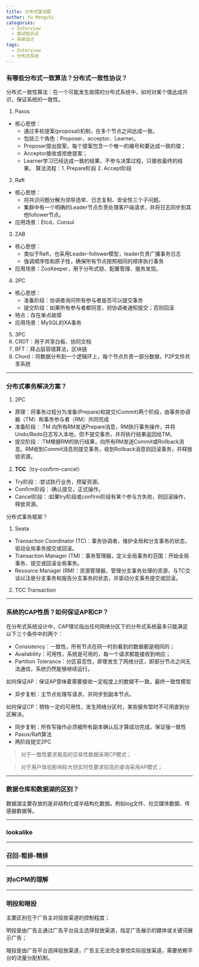 ```yaml
---
title: 分布式面试题
author: Yu Mengchi
categories:
  - Interview 
  - 面试知识点
  - 系统设计
tags:
  - Interview
  - 分布式系统
---
```

  
### 有哪些分布式一致算法？分布式一致性协议？
分布式一致性算法：在一个可能发生故障的分布式系统中，如何对某个值达成共识，保证系统的一致性。
1. Paxos
- 核心思想：
  - 通过多轮提案(proposal)机制，在多个节点之间达成一致。
  - 包括三个角色：Proposer、acceptor、Learner。
  - Proposer提出提案，每个提案包含一个唯一的编号和要达成一致的值；
  - Acceptor接收或拒绝提案；
  - Learner学习已经达成一致的结果，不参与决策过程，只接收最终的结果。
  算法流程：1. Prepare阶段 2. Accept阶段
2. Raft
- 核心思想：
  - 将共识问题分解为领导选举、日志复制、安全性三个子问题。
  - 集群中有一个明确的Leader节点负责处理客户端请求，并将日志同步到其他follower节点。
- 应用场景：Etcd，Consul
3. ZAB
- 核心思想：
  - 类似于Raft，也采用Leader-follower模型，leader负责广播事务日志
  - 强调顺序性和原子性，确保所有节点按照相同的顺序执行事务
- 应用场景：ZooKeeper，用于分布式锁、配置管理、服务发现。
4. 2PC
- 核心思想：
  - 准备阶段：协调者询问所有参与者是否可以提交事务
  - 提交阶段：如果所有参与者都同意，则协调者通知提交；否则回滚
- 特点：存在单点故障
- 应用场景：MySQL的XA事务
5. 3PC
6. CRDT：用于共享白板、协同文档
7. BFT：拜占庭容错算法，区块链
8. Chord：将数据分布到一个逻辑环上，每个节点负责一部分数据，P2P文件共享系统

---
### 分布式事务解决方案？
1. 2PC
 - 原理：将事务过程分为准备(Prepare)和提交(Commit)两个阶段，由事务协调器（TM）和事务参与者（RM）共同完成
 - 准备阶段：:TM 向所有RM发送Prepare消息，RM执行事务操作，并将Undo/Redo日志写入本地，但不提交事务，并将执行结果返回给TM。
 - 提交阶段：:TM根据RM的执行结果，向所有RM发送Commit或Rollback消息。RM收到Commit消息则提交事务，收到Rollback消息则回滚事务，并释放锁资源。
2. **TCC**（try-confirm-cancel）
 - Try阶段：:尝试执行业务，预留资源。
 - Confirm阶段：:确认提交，正式操作。
 - Cancel阶段：:如果try阶段或confirm阶段有某个参与方失败，则回滚操作，释放资源。

分布式事务框架？
1. Seata
 - Transaction Coordinator (TC)：事务协调者，维护全局和分支事务的状态，驱动全局事务提交或回滚。
 - Transaction Manager (TM)：事务管理器，定义全局事务的范围：开始全局事务、提交或回滚全局事务。
 - Resource Manager (RM)：资源管理器，管理分支事务处理的资源，与TC交谈以注册分支事务和报告分支事务的状态，并驱动分支事务提交或回滚。
2. TCC Transaction

---
### 系统的CAP性质？如何保证AP和CP？
在分布式系统设计中，CAP理论指出任何网络分区下的分布式系统最多只能满足以下三个条件中的两个：

- Consistency：一致性，所有节点在同一时刻看到的数据都是相同的；
- Availability：可用性，系统是可用的，每一个请求都能接收到响应；
- Partition Tolerance：分区容忍性，即使发生了网络分区，即部分节点之间无法通信，系统仍然能够继续运行。

如何保证AP：保证AP意味着需要接收一定程度上的数据不一致。最终一致性模型
- 异步复制：主节点处理写请求，并同步到副本节点。

如何保证CP：牺牲一定的可用性，发生网络分区时，某些服务暂时不可用直到分区解决。
- 同步复制：所有写操作必须被所有副本确认后才算成功完成，保证强一致性
- Paxos/Raft算法
- 两阶段提交2PC

> 对于一致性要求极高的交易性数据采用CP模式；

> 对于用户体验影响较大但实时性要求较高的查询采用AP模式；

---
### 数据仓库和数据湖的区别？
数据湖主要存放的是非结构化或半结构化数据。例如log文件、社交媒体数据、传感器数据等。

---
### lookalike

---
### 召回-粗排-精排

---
### 对oCPM的理解

---
### 明投和暗投
主要区别在于广告主对投放渠道的控制程度；

明投是由广告主通过广告平台自主选择投放渠道，指定广告展示的媒体或关键词展示广告；

暗投是由广告平台选择投放渠道，广告主无法完全掌控实际投放渠道，需要依赖平台的流量分配机制。
